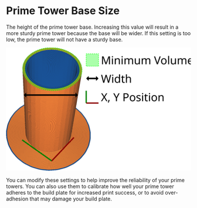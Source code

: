 Prime Tower Base Size
====
The height of the prime tower base. Increasing this value will result in a more sturdy prime tower because the base will be wider. If this setting is too low, the prime tower will not have a sturdy base.

![Prime Tower Base Size](../images/prime_tower_56.svg)

You can modify these settings to help improve the reliability of your prime towers. You can also use them to calibrate how well your prime tower adheres to the build plate for increased print success, or to avoid over-adhesion that may damage your build plate.